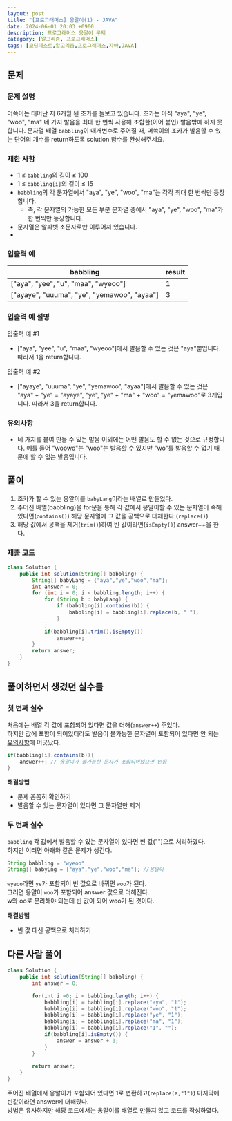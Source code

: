 ```yaml
---
layout: post
title: "[프로그래머스] 옹알이(1) - JAVA"
date: 2024-06-01 20:03 +0900
description: 프로그래머스 옹알이 문제
category: [알고리즘, 프로그래머스]
tags: [코딩테스트,알고리즘,프로그래머스,자바,JAVA]
---
```

## 문제
### 문제 설명
머쓱이는 태어난 지 6개월 된 조카를 돌보고 있습니다. 조카는 아직 "aya", "ye", "woo", "ma" 네 가지 발음을 최대 한 번씩 사용해 조합한(이어 붙인) 발음밖에 하지 못합니다. 문자열 배열 `babbling`이 매개변수로 주어질 때, 머쓱이의 조카가 발음할 수 있는 단어의 개수를 return하도록 solution 함수를 완성해주세요.

### 제한 사항
-   1 ≤  `babbling`의 길이 ≤ 100
-   1 ≤  `babbling[i]`의 길이 ≤ 15
-   `babbling`의 각 문자열에서 "aya", "ye", "woo", "ma"는 각각 최대 한 번씩만 등장합니다.
    -   즉, 각 문자열의 가능한 모든 부분 문자열 중에서 "aya", "ye", "woo", "ma"가 한 번씩만 등장합니다.
-   문자열은 알파벳 소문자로만 이루어져 있습니다.
- 
###  입출력 예

| babbling                                    | result |
|---------------------------------------------|--------|
| ["aya", "yee", "u", "maa", "wyeoo"]         | 1      |
| ["ayaye", "uuuma", "ye", "yemawoo", "ayaa"] | 3      |
      
### 입출력 예 설명
입출력 예 #1

-   ["aya", "yee", "u", "maa", "wyeoo"]에서 발음할 수 있는 것은 "aya"뿐입니다. 따라서 1을 return합니다.

입출력 예 #2

-   ["ayaye", "uuuma", "ye", "yemawoo", "ayaa"]에서 발음할 수 있는 것은 "aya" + "ye" = "ayaye", "ye", "ye" + "ma" + "woo" = "yemawoo"로 3개입니다. 따라서 3을 return합니다.

### 유의사항
-   네 가지를 붙여 만들 수 있는 발음 이외에는 어떤 발음도 할 수 없는 것으로 규정합니다. 예를 들어 "woowo"는 "woo"는 발음할 수 있지만 "wo"를 발음할 수 없기 때문에 할 수 없는 발음입니다.

## 풀이
1. 조카가 할 수 있는 옹알이를 `babyLang`이라는 배열로 만들었다.
2. 주어진 배열(babbling)을 for문을 통해 각 값에서 옹알이할 수 있는 문자열이 속해있다면(`contains()`) 해당 문자열에 그 값을 공백으로 대체한다.(`replace()`)
3. 해당 값에서 공백을 제거(`trim()`)하여 빈 값이라면(`isEmpty()`) answer++을 한다.

### 제출 코드
```java
class Solution {
    public int solution(String[] babbling) {
        String[] babyLang = {"aya","ye","woo","ma"};
        int answer = 0;
        for (int i = 0; i < babbling.length; i++) {
            for (String b : babyLang) {
                if (babbling[i].contains(b)) {
                    babbling[i] = babbling[i].replace(b, " ");
                }
            }
            if(babbling[i].trim().isEmpty())
                answer++;
        }
        return answer;
    }
}
```

## 풀이하면서 생겼던 실수들
### 첫 번째 실수
처음에는 배열 각 값에 포함되어 있다면 값을 더해(`answer++`) 주었다.<br/>
하지만 값에 포함이 되어있더라도 발음이 불가능한 문자열이 포함되어 있다면 안 되는 [유의사항](#유의사항)에 어긋났다.
```java
if(babbling[i].contains(b)){  
    answer++; // 옹알이가 불가능한 문자가 포함되어있으면 안됨
}
```

**해결방법**
- 문제 꼼꼼히 확인하기
- 발음할 수 있는 문자열이 있다면 그 문자열만 제거

### 두 번째 실수
`babbling` 각 값에서 발음할 수 있는 문자열이 있다면 빈 값("")으로 처리하였다.<br/>
하지만 이러면 아래와 같은 문제가 생긴다.
```java
String babbling = "wyeoo"
String[] babyLng = {"aya","ye","woo","ma"}; //옹알이
```
`wyeoo`라면 `ye`가 포함되어 빈 값으로 바뀌면 `woo`가 된다. <br/>그러면 옹알이 `woo`가 포함되어 answer 값으로 더해진다.<br/>
w와 oo로 분리해야 되는데 빈 값이 되어 woo가 된 것이다.

**해결방법**
- 빈 값 대신 공백으로 처리하기

## 다른 사람 풀이
```java
class Solution {
    public int solution(String[] babbling) {
        int answer = 0;

        for(int i =0; i < babbling.length; i++) {
            babbling[i] = babbling[i].replace("aya", "1");
            babbling[i] = babbling[i].replace("woo", "1");
            babbling[i] = babbling[i].replace("ye", "1");
            babbling[i] = babbling[i].replace("ma", "1");
            babbling[i] = babbling[i].replace("1", "");
            if(babbling[i].isEmpty()) {
                answer = answer + 1;
            }
        }

        return answer;
    }
}
```
주어진 배열에서 옹알이가 포함되어 있다면 1로 변환하고(`replace(a,"1")`) 마지막에 빈값이라면 answer에 더해줬다.<br/>
방법은 유사하지만 해당 코드에서는 옹알이를 배열로 만들지 않고 코드를 작성하였다.